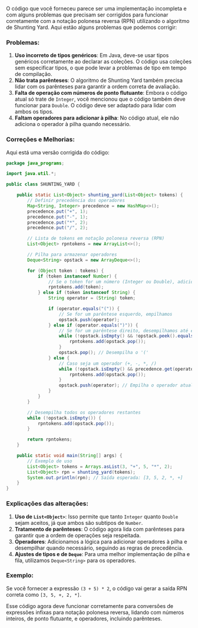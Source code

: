 O código que você forneceu parece ser uma implementação incompleta e com alguns problemas que precisam ser corrigidos para funcionar corretamente com a notação polonesa reversa (RPN) utilizando o algoritmo de Shunting Yard. Aqui estão alguns problemas que podemos corrigir:

### Problemas:
1. **Uso incorreto de tipos genéricos**: Em Java, deve-se usar tipos genéricos corretamente ao declarar as coleções. O código usa coleções sem especificar tipos, o que pode levar a problemas de tipo em tempo de compilação.
2. **Não trata parênteses**: O algoritmo de Shunting Yard também precisa lidar com os parênteses para garantir a ordem correta de avaliação.
3. **Falta de operação com números de ponto flutuante**: Embora o código atual só trate de `Integer`, você mencionou que o código também deve funcionar para `Double`. O código deve ser adaptado para lidar com ambos os tipos.
4. **Faltam operadores para adicionar à pilha**: No código atual, ele não adiciona o operador à pilha quando necessário.

### Correções e Melhorias:
Aqui está uma versão corrigida do código:

```java
package java_programs;

import java.util.*;

public class SHUNTING_YARD {

    public static List<Object> shunting_yard(List<Object> tokens) {
        // Definir precedência dos operadores
        Map<String, Integer> precedence = new HashMap<>();
        precedence.put("+", 1);
        precedence.put("-", 1);
        precedence.put("*", 2);
        precedence.put("/", 2);

        // Lista de tokens em notação polonesa reversa (RPN)
        List<Object> rpntokens = new ArrayList<>();

        // Pilha para armazenar operadores
        Deque<String> opstack = new ArrayDeque<>();

        for (Object token : tokens) {
            if (token instanceof Number) {
                // Se o token for um número (Integer ou Double), adicionamos à RPN
                rpntokens.add(token);
            } else if (token instanceof String) {
                String operator = (String) token;

                if (operator.equals("(")) {
                    // Se for um parêntese esquerdo, empilhamos
                    opstack.push(operator);
                } else if (operator.equals(")")) {
                    // Se for um parêntese direito, desempilhamos até encontrar o parêntese esquerdo
                    while (!opstack.isEmpty() && !opstack.peek().equals("(")) {
                        rpntokens.add(opstack.pop());
                    }
                    opstack.pop(); // Desempilha o '('
                } else {
                    // Caso seja um operador (+, -, *, /)
                    while (!opstack.isEmpty() && precedence.get(operator) <= precedence.get(opstack.peek()) && !opstack.peek().equals("(")) {
                        rpntokens.add(opstack.pop());
                    }
                    opstack.push(operator); // Empilha o operador atual
                }
            }
        }

        // Desempilha todos os operadores restantes
        while (!opstack.isEmpty()) {
            rpntokens.add(opstack.pop());
        }

        return rpntokens;
    }

    public static void main(String[] args) {
        // Exemplo de uso
        List<Object> tokens = Arrays.asList(3, "+", 5, "*", 2);
        List<Object> rpn = shunting_yard(tokens);
        System.out.println(rpn); // Saída esperada: [3, 5, 2, *, +]
    }
}
```

### Explicações das alterações:
1. **Uso de `List<Object>`**: Isso permite que tanto `Integer` quanto `Double` sejam aceitos, já que ambos são subtipos de `Number`.
2. **Tratamento de parênteses**: O código agora lida com parênteses para garantir que a ordem de operações seja respeitada.
3. **Operadores**: Adicionamos a lógica para adicionar operadores à pilha e desempilhar quando necessário, seguindo as regras de precedência.
4. **Ajustes de tipos e de `Deque`**: Para uma melhor implementação de pilha e fila, utilizamos `Deque<String>` para os operadores.

### Exemplo:
Se você fornecer a expressão `(3 + 5) * 2`, o código vai gerar a saída RPN correta como `[3, 5, +, 2, *]`.

Esse código agora deve funcionar corretamente para conversões de expressões infixas para notação polonesa reversa, lidando com números inteiros, de ponto flutuante, e operadores, incluindo parênteses.